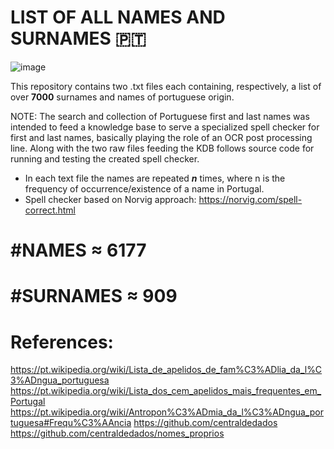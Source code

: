 # LIST OF ALL NAMES AND SURNAMES 🇵🇹 
![image](https://user-images.githubusercontent.com/43573982/120909251-0bff1980-c66b-11eb-855c-11ff37822c59.png)






This repository contains two .txt files each containing, respectively, a list of over **7000** surnames and names of portuguese origin.

NOTE:
The search and collection of Portuguese first and last names was intended to feed a knowledge base to serve a specialized spell checker for first and last names, basically playing the role of an OCR post processing line. Along with the two raw files feeding the KDB follows source code for running and testing the created spell checker.

- In each text file the names are repeated ***n*** times, where n is the frequency of occurrence/existence of a name in Portugal.
- Spell checker based on Norvig approach:
https://norvig.com/spell-correct.html

# #NAMES ≈ 6177
# #SURNAMES ≈ 909

# References:
https://pt.wikipedia.org/wiki/Lista_de_apelidos_de_fam%C3%ADlia_da_l%C3%ADngua_portuguesa
https://pt.wikipedia.org/wiki/Lista_dos_cem_apelidos_mais_frequentes_em_Portugal
https://pt.wikipedia.org/wiki/Antropon%C3%ADmia_da_l%C3%ADngua_portuguesa#Frequ%C3%AAncia
https://github.com/centraldedados
https://github.com/centraldedados/nomes_proprios
